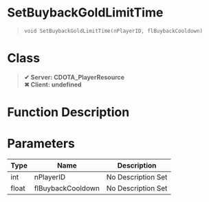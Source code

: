 # SetBuybackGoldLimitTime
> `void SetBuybackGoldLimitTime(nPlayerID, flBuybackCooldown)`
# Class
> __✔ Server: CDOTA_PlayerResource__  
> __✖ Client: undefined__  
# Function Description

# Parameters
Type|Name|Description
--|--|--
int|nPlayerID|No Description Set
float|flBuybackCooldown|No Description Set
